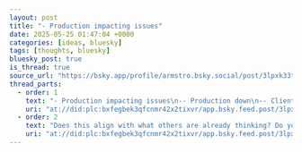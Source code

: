 ```yaml
---
layout: post
title: "- Production impacting issues"
date: 2025-05-25 01:47:04 +0000
categories: [ideas, bluesky]
tags: [thoughts, bluesky]
bluesky_post: true
is_thread: true
source_url: "https://bsky.app/profile/armstro.bsky.social/post/3lpxk33tx7k2c"
thread_parts:
  - order: 1
    text: "- Production impacting issues\n-- Production down\n-- Client experience severely limited\n- Colleague(s) blocked\n-- team blocked\n-- individual blocked\n- Product work - Tech-debt work - Self optimisation (60:30:10 or thereabouts)"
    uri: "at://did:plc:bxfegbek3qfcnmr42x2tixvr/app.bsky.feed.post/3lpxk33tx7k2c"
  - order: 2
    text: "Does this align with what others are already thinking? Do you have alternative ways of looking at the world?"
    uri: "at://did:plc:bxfegbek3qfcnmr42x2tixvr/app.bsky.feed.post/3lpxk3s4e3k2c"
---
```


<!-- Thread content is rendered from thread_parts in front matter -->
